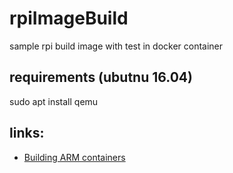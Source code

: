 # rpiImageBuild
sample rpi build image with test in docker container


## requirements (ubutnu 16.04)
sudo apt install qemu

## links:
- [Building ARM containers](https://www.balena.io/blog/building-arm-containers-on-any-x86-machine-even-dockerhub/)

